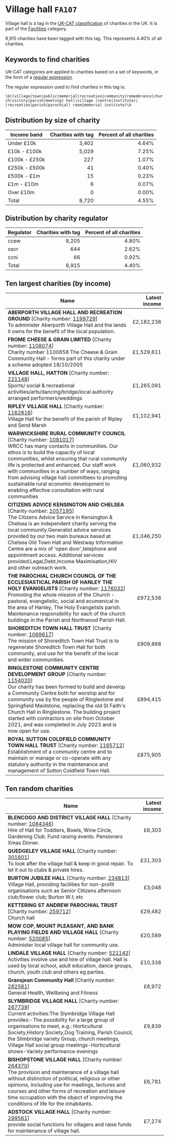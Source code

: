 # Village hall `FA107`

Village hall is a tag in the [UK-CAT classification](../tag_list.md) of charities in the 
UK. It is part of the [Facilities](FA.md) category.

8,915 charities have been tagged with this tag.
This represents 4.40% of all charities.

## Keywords to find charities

UK-CAT categories are applied to charities based on a set of keywords, in the form of a [regular expression](https://en.wikipedia.org/wiki/Regular_expression).

The regular expression used to find charities in this tag is:

`\b((village|town|public|memorial|recreation|community|remembrance|church|victory|parish|meeting) hall|village (centre|institute)|(recreation|parish|parochial) room|memorial institute)\b`



## Distribution by size of charity

Income band | Charities with tag | Percent of all charities
------------|-------------------:|-------------------------:
Under £10k | 3,402 | 4.64%
£10k - £100k | 5,029 | 7.25%
£100k - £250k | 227 | 1.07%
£250k - £500k | 41 | 0.40%
£500k - £1m | 15 | 0.23%
£1m - £10m | 6 | 0.07%
Over £10m | 0 | 0.00%
Total | 8,720 | 4.55%


## Distribution by charity regulator

Regulator | Charities with tag | Percent of all charities
------------|-------------------:|-------------------------:
ccew | 8,205 | 4.80%
oscr | 644 | 2.62%
ccni | 66 | 0.92%
Total | 8,915 | 4.40%


## Ten largest charities (by income)

Name | Latest income
-----|--------:
<strong>ABERPORTH VILLAGE HALL AND RECREATION GROUND</strong> [Charity number: [1199729](https://findthatcharity.uk/orgid/GB-CHC-1199729)]<br>To administer Aberporth Village Hall  and the lands it owns for the benefit of the local population. | £2,182,238
<strong>FROME CHEESE & GRAIN LIMITED</strong> [Charity number: [1108074](https://findthatcharity.uk/orgid/GB-CHC-1108074)]<br>Charity number 1100658 The Cheese & Grain Community Hall - forms part of this charity under a scheme adopted 18/10/2005 | £1,529,611
<strong>VILLAGE HALL, HATTON</strong> [Charity number: [221148](https://findthatcharity.uk/orgid/GB-CHC-221148)]<br>Sports/ social & recreational activities/arts/dancing/bridge/local authority arranged performers/weddings | £1,265,091
<strong>RIPLEY VILLAGE HALL</strong> [Charity number: [1162816](https://findthatcharity.uk/orgid/GB-CHC-1162816)]<br>Village Hall for the benefit of the parish of Ripley and Send Marsh | £1,102,941
<strong>WARWICKSHIRE RURAL COMMUNITY COUNCIL</strong> [Charity number: [1081017](https://findthatcharity.uk/orgid/GB-CHC-1081017)]<br>WRCC has many contacts in communities.  Our ethos is to build the capacity of local communities, whilst ensuring that rural community life is protected and enhanced.  Our staff work with communities in a number of ways, ranging from advising village hall committees to promoting sustainable rural economic development to   enabling effective consultation with rural communities | £1,060,932
<strong>CITIZENS ADVICE KENSINGTON AND CHELSEA</strong> [Charity number: [1057195](https://findthatcharity.uk/orgid/GB-CHC-1057195)]<br>The Citizens Advice Service in Kensington & Chelsea is an independent charity serving the local community.Generalist advice services provided by our two main bureaux based at Chelsea Old Town Hall and Westway Information Centre are a mix of 'open door',telephone and appointment access. Additional services provided:Legal,Debt,Income Maximisation,HIV and other outreach work. | £1,046,250
<strong>THE PAROCHIAL CHURCH COUNCIL OF THE ECCLESIASTICAL PARISH OF HANLEY THE HOLY EVANGELISTS</strong> [Charity number: [1176032](https://findthatcharity.uk/orgid/GB-CHC-1176032)]<br>Promoting the whole mission of the Church - pastoral, evangelistic, social and ecumenical in the area of Hanley, The Holy Evangelists parish. Maintenance responsibility for each of the church buildings in the Parish and Northwood Parish Hall. | £972,538
<strong>SHOREDITCH TOWN HALL TRUST</strong> [Charity number: [1069617](https://findthatcharity.uk/orgid/GB-CHC-1069617)]<br>The mission of Shoreditch Town Hall Trust is to regenerate Shoreditch Town Hall for both community, and use for the benefit of the local and wider communities. | £909,868
<strong>RINGLESTONE COMMUNITY CENTRE DEVELOPMENT GROUP</strong> [Charity number: [1154020](https://findthatcharity.uk/orgid/GB-CHC-1154020)]<br>Our charity has been formed to build and develop a Community Centre both for worship and for community use by the people of Ringlestone and Springfield Maidstone, replacing the old St Faith's Church Hall in Ringlestone. The building project started with contractors on site from October 2021, and was completed in July 2023 and is now open for use. | £894,415
<strong>ROYAL SUTTON COLDFIELD COMMUNITY TOWN HALL TRUST</strong> [Charity number: [1165712](https://findthatcharity.uk/orgid/GB-CHC-1165712)]<br>Establishment of a community centre and to maintain or manage or co-operate with any statutory authority in the maintenance and management of Sutton Coldfield Town Hall. | £875,905


## Ten random charities

Name | Latest income
-----|--------:
<strong>BLENCOGO AND DISTRICT VILLAGE HALL</strong> [Charity number: [1084346](https://findthatcharity.uk/orgid/GB-CHC-1084346)]<br>Hire of Hall for Toddlers, Bowls, Wine Circle, Gardening Club. Fund raising events. Pensioners Xmas Dinner. | £6,303
<strong>QUEDGELEY VILLAGE HALL</strong> [Charity number: [301601](https://findthatcharity.uk/orgid/GB-CHC-301601)]<br>To look after the village hall & keep in good repair. To let it out to clubs & private hires. | £31,303
<strong>BURTON JUBILEE HALL</strong> [Charity number: [234813](https://findthatcharity.uk/orgid/GB-CHC-234813)]<br>Village Hall, providing facilities for non-profit organisations such as Senior Citizens afternoon club;flower club; Burton W.I; etc | £3,048
<strong>KETTERING ST ANDREW PAROCHIAL TRUST</strong> [Charity number: [259712](https://findthatcharity.uk/orgid/GB-CHC-259712)]<br>Church hall | £29,482
<strong>MOW COP, MOUNT PLEASANT, AND BANK PLAYING FIELDS AND VILLAGE HALL</strong> [Charity number: [520085](https://findthatcharity.uk/orgid/GB-CHC-520085)]<br>Administer local village hall  for community use. | £20,589
<strong>LINDALE VILLAGE HALL</strong> [Charity number: [521142](https://findthatcharity.uk/orgid/GB-CHC-521142)]<br>Activities involve use and hire of village hall. Hall is used by local school, adult education, dance groups, church, youth club and others eg parties. | £10,338
<strong>Gransjean Community Hall</strong> [Charity number: [282581](https://findthatcharity.uk/orgid/GB-CHC-282581)]<br>General Health, Wellbeing  and Fitness | £8,972
<strong>SLYMBRIDGE VILLAGE HALL</strong> [Charity number: [267739](https://findthatcharity.uk/orgid/GB-CHC-267739)]<br>Current activities:The Slymbridge Village Hall provides:-The possibility for a large group of organisations to meet, e.g.: Horticultural Society,History Society,Dog Training, Parish Council, the Slimbridge variety Group, church meetings, Village Hall social group meetings-Horticultural shows-Variety performance evenings | £9,839
<strong>BISHOPSTONE VILLAGE HALL</strong> [Charity number: [264370](https://findthatcharity.uk/orgid/GB-CHC-264370)]<br>The provision and maintenance of a village hall without distinction of political, religious or other opinions, including use for meetings, lectures and courses and other forms of recreation and leisure time occupation with the object of improving the conditions of life for the inhabitants. | £6,781
<strong>ADSTOCK VILLAGE HALL</strong> [Charity number: [299561](https://findthatcharity.uk/orgid/GB-CHC-299561)]<br>provide social functions for villagers and raise funds for maintenance of village hall. | £7,274
